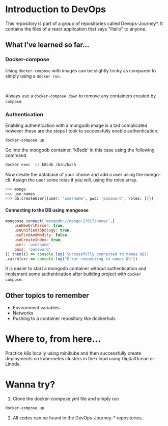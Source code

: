 # Introduction to DevOps

This repository is part of a group of repositories called Devops-Journey*. It contains the files of a react application that says "Hello" to anyone.

## What I've learned so far...

### Docker-compose
Using <code>docker-compose</code> with images can be slightly tricky as compared to simply using a <code>docker run</code>.

<br/>

Always use a <code>docker-compose down</code> to remove any containers created by <code>compose</code>.


### Authentication
Enabling authentication with a mongodb image is a tad complicated however these are the steps I took to successfully enable authentication.

```bash
docker-compose up
```

Go into the mongodb container, 'k8sdb' in this case using the following command

```bash
docker exec -it k8sdb /bin/bash
```

Now create the database of your choice and add a user using the mongo-cli. Assign the user some roles if you will, using the roles array.

```bash
>>> mongo
>>> use names
>>> db.createUser({user: 'username', pwd: 'password', roles: []})
```
#### Connecting to the DB using mongoose
```js
mongoose.connect('mongodb://mongo:27017/names',{
    useNewUrlParser: true,
    useUnifiedTopology: true,
    useFindAndModify: false,
    useCreateIndex: true,
    user: 'username',
    pass: 'password'
}).then(() => console.log('Successfully connected to names DB))
.catch(err => console.log("Error connecting to names Db"))
```

It is easier to start a mongodb container without authentication and implement some authentication after building project with <code>docker compose</code>.


## Other topics to remember
- Environment variables
- Networks
- Pushing to a container repository like dockerhub.

# Where to, from here...
Practice k8s locally using minikube and then successfully create deployments on kubernetes clusters in the cloud using DigitalOcean or Linode.

# Wanna try?
1. Clone the docker-compose.yml file and simply run 
```bash
docker-compose up
```

2. All codes can be found in the DevOps-Journey-* repositories.